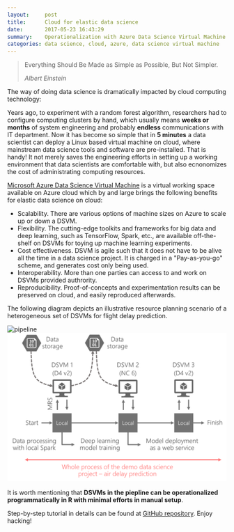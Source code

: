 ```yaml
---
layout:     post
title:      Cloud for elastic data science 
date:       2017-05-23 16:43:29
summary:    Operationalization with Azure Data Science Virtual Machine.
categories: data science, cloud, azure, data science virtual machine
---
```


<blockquote>
  <p>Everything Should Be Made as Simple as Possible, But Not Simpler.</p>
  <footer><cite title="Albert Einstein">Albert Einstein</cite></footer>
</blockquote>

The way of doing data science is dramatically impacted by cloud
computing technology: 

Years ago, to experiment with a random forest algorithm, researchers
had to configure computing clusters by hand, which usually means __weeks or months__
of system engineering and probably __endless__ communications with IT department. 
Now it has become so simple that in __5 minutes__ a data scientist can deploy a Linux based virtual
machine on cloud, where mainstream data science tools and software are pre-installed.
That is handy! It not merely saves the engineering efforts in setting up
a working environment that data scientists are comfortable with, but
also ecnonomizes the cost of administrating computing resources. 

[Microsoft Azure Data Science Virtual Machine](http://aka.ms/dsvm) is
a virtual working space available on Azure cloud which by and large brings the following
benefits for elastic data science on cloud:

* Scalability. There are various options of machine
sizes on Azure to scale up or down a DSVM. 
* Flexibility. The cutting-edge toolkits and frameworks for big data and deep learning,
such as TensorFlow, Spark, etc., are available off-the-shelf on DSVMs for toying
up machine learning experiments.
* Cost effectiveness. DSVM is agile such that it does not have to be alive
all the time in a data science project. It is charged in a "Pay-as-you-go" scheme, 
and generates cost only being used. 
* Interoperability. More than one parties can access to and work on DSVMs provided
authrority.
* Reproducibility. Proof-of-concepts and experimentation results can be
preserved on cloud, and easily reproduced afterwards.

The following diagram depicts an illustrative resource planning
scenario of a heterogeneous set of DSVMs for flight delay prediction.

![pipeline](yueguoguo.github.io/images/architecture.png)
![pipeline](../images/architecture.png)

It is worth mentioning that __DSVMs in the piepline can be operationalized programmatically 
in R with minimal efforts in manual setup__. 

Step-by-step tutorial in details can be found at
[GitHub
repository](https://github.com/Microsoft/acceleratoRs/tree/master/flightDelayPredictionWithDSVM). Enjoy hacking!
